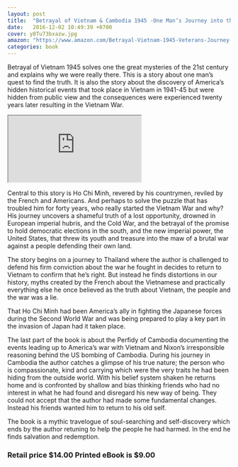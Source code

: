 ```yaml
---
layout: post
title:  "Betrayal of Vietnam & Cambodia 1945 -One Man’s Journey into the Past To Reveal a Shameful Truth"
date:   2016-12-02 10:49:39 +0700
cover: y8Tu73bxazw.jpg
amazon: "https://www.amazon.com/Betrayal-Vietnam-1945-Veterans-Journey-ebook/dp/B01APIXYCW/ref=asap_bc?ie=UTF8"
categories: book
---
```


Betrayal of Vietnam 1945 solves one the great mysteries of the 21st century and explains why we were really there.  This is a story about one man’s quest to find the truth. It is also the story about the discovery of America’s hidden historical events that took place in Vietnam in 1941-45 but were hidden from public view and the consequences were experienced twenty years later resulting in the Vietnam War.

<div class="embed-responsive embed-responsive-16by9">
  <iframe class="embed-responsive-item" src="https://www.youtube.com/embed/y8Tu73bxazw" allowfullscreen></iframe>
</div>

Central to this story is Ho Chi Minh, revered by his countrymen, reviled by the French and Americans.  And perhaps to solve the puzzle that has troubled him for forty years, who really started the Vietnam War and why?   His journey uncovers a shameful truth of a lost opportunity, drowned in European imperial hubris, and the Cold War, and the betrayal of the promise to hold democratic elections in the south, and the new imperial power, the United States, that threw its youth and treasure into the maw of a brutal war against a people defending their own land.

The story begins on a journey to Thailand where the author is challenged to defend his firm conviction about the war he fought in decides to return to Vietnam to confirm that he’s right.  But instead he finds distortions in our history, myths created by the French about the Vietnamese and practically everything else he once believed as the truth about Vietnam, the people and the war was a lie.

That Ho Chi Minh had been America’s ally in fighting the Japanese forces during the Second World War and was being prepared to play a key part in the invasion of Japan had it taken place.

The last part of the book is about the Perfidy of Cambodia documenting the events leading up to America’s war with Vietnam and Nixon’s irresponsible reasoning behind the US bombing of Cambodia.  During his journey in Cambodia the author catches a glimpse of his true nature; the person who is compassionate, kind and carrying which were the very traits he had been hiding from the outside world.  With his belief system shaken he returns home and is confronted by shallow and bias thinking friends who had no interest in what he had found and disregard his new way of being.  They could not accept that the author had made some fundamental changes. Instead his friends wanted him to return to his old self.

The book is a mythic travelogue of soul-searching and self-discovery which ends by the author retuning to help the people he had harmed. In the end he finds salvation and redemption.

### Retail price $14.00 Printed eBook is $9.00
